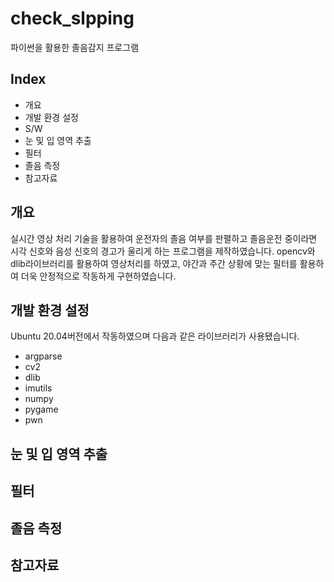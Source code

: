 # check_slpping
파이썬을 활용한 졸음감지 프로그램

Index
---
* 개요
* 개발 환경 설정
* S/W
* 눈 및 입 영역 추출
* 필터
* 졸음 측정
* 참고자료

개요
---
실시간 영상 처리 기술을 활용하여 운전자의 졸음 여부를 판펼하고 졸음운전 중이라면 시각 신호와 음성 신호의 경고가 울리게 하는 프로그램을 제작하였습니다. opencv와 dlib라이브러리를 활용하여 영상처리를 하였고, 야간과 주간 상황에 맞는 필터를 활용하여 더욱 안정적으로 작동하게 구현하였습니다.

개발 환경 설정
---
Ubuntu 20.04버전에서 작동하였으며 다음과 같은 라이브러리가 사용됐습니다.
* argparse
* cv2
* dlib
* imutils
* numpy
* pygame
* pwn

눈 및 입 영역 추출
---


필터
---


졸음 측정
---





참고자료
---

